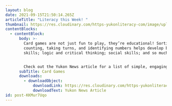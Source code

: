 ```yaml
---
layout: blog
date: 2021-09-15T21:50:14.265Z
articleTitle: "Literacy this Week! "
thumbnail: https://res.cloudinary.com/https-yukonliteracy-com/image/upload/q_35/v1648535651/screen-shot-2021-09-15-at-2.51.54-pm_k420bf.png
contentBlocks:
  - contentBlock:
      body: >-
        Card games are not just fun to play, they’re educational! Sorting,
        counting, taking turns, and identifying numbers helps develop basic math
        skills; logic and critical thinking; social skills; and so much more.


        Check out the Yukon News article for a list of simple, engaging games that you can play as a family to support everyone’s growth and learning at home.
      subTitle: Card Games
      downloads:
        - downloadObject:
            downloadLink: https://res.cloudinary.com/https-yukonliteracy-com/image/upload/v1648535637/sept-15_hgu1lo.pdf
            downloadText: Yukon News Article
id: post-KKMur7Uqo
---
```

